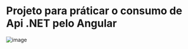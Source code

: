 # Projeto para práticar o consumo de Api .NET pelo Angular

  ![image](https://github.com/user-attachments/assets/234d86a9-fe88-4567-87f4-50b82b1b30d7)
